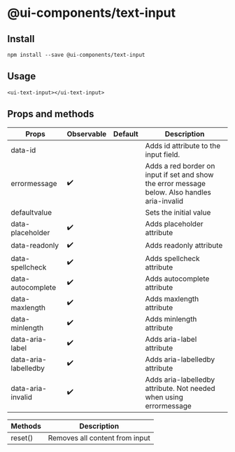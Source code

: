 # @ui-components/text-input

## Install

```
npm install --save @ui-components/text-input
```

## Usage

```
<ui-text-input></ui-text-input>
```

## Props and methods

| Props                | Observable         | Default | Description                                                                                   |
| -------------------- | ------------------ | ------- | --------------------------------------------------------------------------------------------- |
| data-id              |                    |         | Adds id attribute to the input field.                                                         |
| errormessage         | :heavy_check_mark: |         | Adds a red border on input if set and show the error message below. Also handles aria-invalid |
| defaultvalue         |                    |         | Sets the initial value                                                                        |
| data-placeholder     | :heavy_check_mark: |         | Adds placeholder attribute                                                                    |
| data-readonly        | :heavy_check_mark: |         | Adds readonly attribute                                                                       |
| data-spellcheck      | :heavy_check_mark: |         | Adds spellcheck attribute                                                                     |
| data-autocomplete    | :heavy_check_mark: |         | Adds autocomplete attribute                                                                   |
| data-maxlength       | :heavy_check_mark: |         | Adds maxlength attribute                                                                      |
| data-minlength       | :heavy_check_mark: |         | Adds minlength attribute                                                                      |
| data-aria-label      | :heavy_check_mark: |         | Adds aria-label attribute                                                                     |
| data-aria-labelledby | :heavy_check_mark: |         | Adds aria-labelledby attribute                                                                |
| data-aria-invalid    | :heavy_check_mark: |         | Adds aria-labelledby attribute. Not needed when using errormessage                            |

| Methods | Description                    |
| ------- | ------------------------------ |
| reset() | Removes all content from input |
